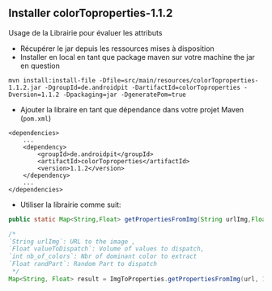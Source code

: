 ## Installer colorToproperties-1.1.2

Usage de la Librairie pour évaluer les attributs
- Récupérer le jar depuis les ressources mises à disposition
- Installer en local en tant que package maven sur votre machine the jar en question

```
mvn install:install-file -Dfile=src/main/resources/colorToproperties-1.1.2.jar -DgroupId=de.androidpit -DartifactId=colorToproperties -Dversion=1.1.2 -Dpackaging=jar -DgeneratePom=true 
```

- Ajouter la libraire en tant que dépendance dans votre projet Maven (`pom.xml`)

```
<dependencies>
    ...
    <dependency>
        <groupId>de.androidpit</groupId>
        <artifactId>colorToproperties</artifactId>
        <version>1.1.2</version>
    </dependency>
    ...
</dependencies>
```

- Utiliser la librairie comme suit:

```java
public static Map<String,Float> getPropertiesFromImg(String urlImg,Float valueToDispatch, int nb_of_colors, float randPart)
```

```java
/*
`String urlImg`: URL to the image ,
`Float valueToDispatch`: Volume of values to dispatch,
`int nb_of_colors`: Nbr of dominant color to extract
`Float randPart`: Random Part to dispatch  
 */
Map<String, Float> result = ImgToProperties.getPropertiesFromImg(url, 100f, 4,0.3f);
``` 
